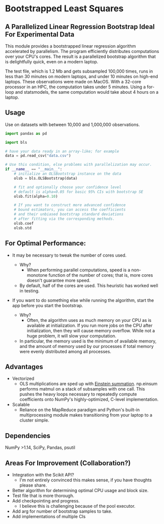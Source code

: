 # Bootstrapped Least Squares

## A Parallelized Linear Regression Bootstrap Ideal For Experimental Data

This module provides a bootstrapped linear regression algorithm accelerated by parallelism.
The program efficiently distributes computations over your CPU's cores.
The result is a parallelized bootstrap algorithm that is delightfully quick, even on a modern laptop.

The test file, which is 1.2 Mb and gets subsampled 100,000 times, runs in less than 30 minutes on modern laptops, and under 10 minutes on high-end laptops. These observations were made on MacOS. With a 32-core processor in an HPC, the computation takes under 5 minutes. Using a for-loop and statsmodels, the same computation would take about 4 hours on a laptop.

## Usage

Use on datasets with between 10,000 and 1,000,000 observations.

```python
import pandas as pd

import bls

# have your data ready in an array-like; for example
data = pd.read_csv("data.csv")

# Use this condition, else problems with parallelization may occur.
if __name__ == "__main__":
    # initialize an OLSBootstrap instance on the data
    olsb = bls.OLSBootstrap(data)

    # fit and optionally choose your confidence level
    # default is alpha=0.05 for basic 95% CIs with bootstrap SE
    olsb.fit(alpha=0.10)

    # If you want to construct more advanced confidence
    # bound estimators, you can access the coefficients
    # and their unbiased bootstrap standard deviations
    # after fitting via the corresponding methods.
    olsb.coef
    olsb.std
```

## For Optimal Performance:
- It may be necessary to tweak the number of cores used.
  - Why?
    - When performing parallel computations, speed is a non-monotone function of the number of cores; that is, more cores doesn't guarantee more speed. 
  - By default, half of the cores are used. This heuristic has worked well in testing.

- If you want to do something else while running the algorithm, start the app before you start the bootstrap.
  - Why?
    - Often, the algorithm uses as much memory on your CPU as is available at initialization. If you run more jobs on the CPU after initialization, then they will cause memory overflow. While not a huge problem, it will slow your computation.
  - In particular, the memory used is the minimum of available memory, and the amount of memory used by our processes if total memory were evenly distributed among all processes.
  
## Advantages
- Vectorized
  - OLS multiplications are sped up with [Einstein summation](https://mathworld.wolfram.com/EinsteinSummation.html). np.einsum performs matmul on a stack of subsamples with one call. This pushes the heavy loops necessary to repeatedly compute coefficients onto NumPy's highly-optimized, C-level implementation.
- Scalable
  - Reliance on the MapReduce paradigm and Python's built-in multiprocessing module makes transitioning from your laptop to a cluster simple.

## Dependencies

NumPy >1.14, SciPy, Pandas, psutil

## Areas For Improvement (Collaboration?)
- Integration with the Scikit API?
  - I'm not entirely convinced this makes sense, if you have thoughts please share.
- Better algorithm for determining optimal CPU usage and block size.
- Test file that is more thorough.
- Add checkpointing and progress.
  - I believe this is challenging because of the pool executor.
- Add arg for number of bootstrap samples to take.
- Add implementations of multiple CIs
